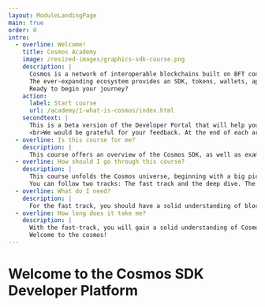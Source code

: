 ```yaml
---
layout: ModuleLandingPage
main: true
order: 0
intro:
  - overline: Welcome!
    title: Cosmos Academy
    image: /resized-images/graphics-sdk-course.png
    description: |
      Cosmos is a network of interoperable blockchains built on BFT consensus.<br/><br/>
      The ever-expanding ecosystem provides an SDK, tokens, wallets, applications, and services. Discover the Cosmos SDK to develop application-specific blockchains.<br/><br/>
      Ready to begin your journey?
    action: 
      label: Start course
      url: /academy/1-what-is-cosmos/index.html
    secondtext: |
      This is a beta version of the Developer Portal that will help you take your first steps with the Cosmos SDK.
      <br>We would be grateful for your feedback. At the end of each are three icons to rate the page and a small box where you can give us feedback about things to improve. Enjoy your journey through the portal and good luck with the HackAtom!
  - overline: Is this course for me?
    description: |
      This course offers an overview of the Cosmos SDK, as well as examples and exercises to help developers get a quick start.
  - overline: How should I go through this course?
    description: |
      This course unfolds the Cosmos universe, beginning with a big picture perspective and getting into how to create your own application-specific blockchain with the Cosmos SDK.<br/>
      You can follow two tracks: The fast track and the deep dive. The fast track gives you a solid overview of the Cosmos SDK, its components, and dApps in Cosmos. The deep dive takes you through hands-on exercises to put theory into practice – showcasing how to address application concerns when developing such as managing gas fees and cross-chain communication, working with Starport, running a node, and understanding CosmWasm and CosmJS. All sections are tagged accordingly as “Fast track” or “Deep dive”. A look into all chapters is recommended as a basic understanding helps when things get tricky.
  - overline: What do I need?
    description: |
      For the fast track, you should have a solid understanding of blockchain technology and be familiar with decentralized applications. The deep dives are specially designed for experienced developers.
  - overline: How long does it take me?
    description: |
      With the fast-track, you will gain a solid understanding of Cosmos and its SDK. This might be a matter of just an hour or two. The time you spend on the deep dive depends on you – there are endless possibilities to discover. <br/><br/>
      Welcome to the cosmos!
---
```


# Welcome to the Cosmos SDK Developer Platform
